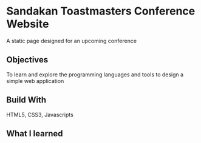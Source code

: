 # Sandakan Toastmasters Conference Website
A static page designed for an upcoming conference

## Objectives
To learn and explore the programming languages and tools to design a simple web application

## Build With
HTML5, CSS3, Javascripts

## What I learned